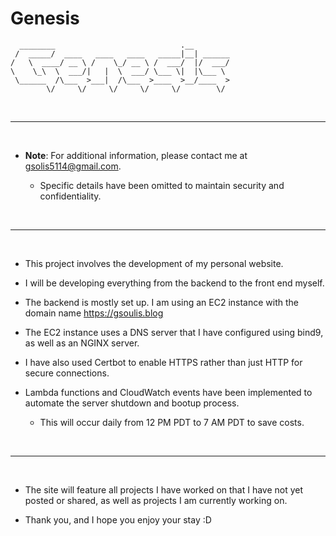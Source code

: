 # Genesis

```
  ________                            .__        
 /  _____/  ____   ____   ____   _____|__| ______
/   \  ____/ __ \ /    \_/ __ \ /  ___/  |/  ___/
\    \_\  \  ___/|   |  \  ___/ \___ \|  |\___ \ 
 \______  /\___  >___|  /\___  >____  >__/____  >
        \/     \/     \/     \/     \/        \/ 
```

<br>

---

<br>

- **Note**: For additional information, please contact me at gsolis5114@gmail.com.

  - Specific details have been omitted to maintain security and confidentiality.

<br>

---

<br>

- This project involves the development of my personal website.

- I will be developing everything from the backend to the front end myself.

- The backend is mostly set up. I am using an EC2 instance with the domain name https://gsoulis.blog

- The EC2 instance uses a DNS server that I have configured using bind9, as well as an NGINX server.

- I have also used Certbot to enable HTTPS rather than just HTTP for secure connections.

- Lambda functions and CloudWatch events have been implemented to automate the server shutdown and bootup process.

  - This will occur daily from 12 PM PDT to 7 AM PDT to save costs.

<br>

---

<br>

- The site will feature all projects I have worked on that I have not yet posted or shared, as well as projects I am currently working on.

- Thank you, and I hope you enjoy your stay :D
